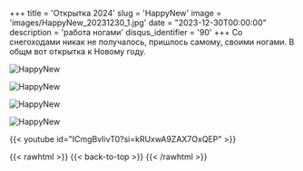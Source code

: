 +++
title = 'Открытка 2024'
slug = 'HappyNew'
image = 'images/HappyNew_20231230_1.jpg'
date = "2023-12-30T00:00:00"
description = 'работа ногами'
disqus_identifier = '90'
+++
Со снегоходами никак не получалось, пришлось самому, своими ногами. В общм вот открытка к Новому году.

![HappyNew](/images/HappyNew_20231230_2.jpg)

![HappyNew](/images/HappyNew_20231230_3.jpg)

![HappyNew](/images/HappyNew_20231230_4.jpg)

![HappyNew](/images/HappyNew_20231230_5.jpg)

{{< youtube id="ICmgBvIivT0?si=kRUxwA9ZAX7OxQEP" >}}

{{< rawhtml >}}
{{< back-to-top >}}
{{< /rawhtml >}}
